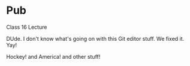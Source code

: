 Pub
===

Class 16 Lecture

DUde. I don't know what's going on with this Git editor stuff. We fixed it. Yay!

Hockey! 
and America!
and other stuff!

